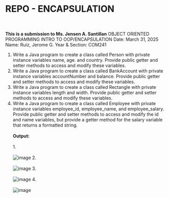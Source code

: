 # REPO - ENCAPSULATION
<br> </br>
**This is a submission to Ms. Jensen A. Santillan**
OBJECT ORIENTED PROGRAMMING
INTRO TO OOP/ENCAPSULATION
Date: March 31, 2025	
Name: Ruiz, Jerome G.
Year & Section: COM241
1. Write a Java program to create a class called Person with private instance variables name, age. and country. Provide public getter and setter methods to access and modify these variables.
2. Write a Java program to create a class called BankAccount with private instance variables accountNumber and balance. Provide public getter and setter methods to access and modify these variables.
3. Write a Java program to create a class called Rectangle with private instance variables length and width. Provide public getter and setter methods to access and modify these variables.
4. Write a Java program to create a class called Employee with private instance variables employee_id, employee_name, and employee_salary. Provide public getter and setter methods to access and modify the id and name variables, but provide a getter method for the salary variable that returns a formatted string.<br></br>
**Output:**<br></br>
1.<br></br>
![image](https://github.com/user-attachments/assets/a6b1253e-a039-4b39-b5e4-8e0d0f1bab9c)
2.<br></br>
![image](https://github.com/user-attachments/assets/96f7f8a2-c994-4c37-a632-a5ee47a18782)
3.<br></br>
![image](https://github.com/user-attachments/assets/d455823e-0d4d-495a-846e-6dc383bc1fc0)
4.<br></br> 
![image](https://github.com/user-attachments/assets/e957dcd7-59e3-46fc-ba79-72e237b64136)
